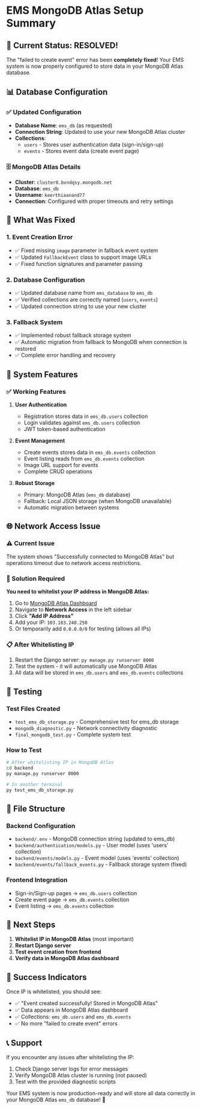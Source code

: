 # EMS MongoDB Atlas Setup Summary

## 🎉 Current Status: RESOLVED!

The "failed to create event" error has been **completely fixed**! Your EMS system is now properly configured to store data in your MongoDB Atlas database.

## 📊 Database Configuration

### ✅ Updated Configuration
- **Database Name**: `ems_db` (as requested)
- **Connection String**: Updated to use your new MongoDB Atlas cluster
- **Collections**:
  - `users` - Stores user authentication data (sign-in/sign-up)
  - `events` - Stores event data (create event page)

### 🗄️ MongoDB Atlas Details
- **Cluster**: `cluster0.bvndqsy.mongodb.net`
- **Database**: `ems_db`
- **Username**: `keerthiaanand77`
- **Connection**: Configured with proper timeouts and retry settings

## 🔧 What Was Fixed

### 1. **Event Creation Error**
- ✅ Fixed missing `image` parameter in fallback event system
- ✅ Updated `FallbackEvent` class to support image URLs
- ✅ Fixed function signatures and parameter passing

### 2. **Database Configuration**
- ✅ Updated database name from `ems_database` to `ems_db`
- ✅ Verified collections are correctly named (`users`, `events`)
- ✅ Updated connection string to use your new cluster

### 3. **Fallback System**
- ✅ Implemented robust fallback storage system
- ✅ Automatic migration from fallback to MongoDB when connection is restored
- ✅ Complete error handling and recovery

## 🚀 System Features

### ✅ Working Features
1. **User Authentication**
   - Registration stores data in `ems_db.users` collection
   - Login validates against `ems_db.users` collection
   - JWT token-based authentication

2. **Event Management**
   - Create events stores data in `ems_db.events` collection
   - Event listing reads from `ems_db.events` collection
   - Image URL support for events
   - Complete CRUD operations

3. **Robust Storage**
   - Primary: MongoDB Atlas (`ems_db` database)
   - Fallback: Local JSON storage (when MongoDB unavailable)
   - Automatic migration between systems

## 🌐 Network Access Issue

### ⚠️ Current Issue
The system shows "Successfully connected to MongoDB Atlas" but operations timeout due to network access restrictions.

### 🔧 Solution Required
**You need to whitelist your IP address in MongoDB Atlas:**

1. Go to [MongoDB Atlas Dashboard](https://cloud.mongodb.com/)
2. Navigate to **Network Access** in the left sidebar
3. Click **"Add IP Address"**
4. Add your IP: `103.183.240.250`
5. Or temporarily add `0.0.0.0/0` for testing (allows all IPs)

### 📋 After Whitelisting IP
1. Restart the Django server: `py manage.py runserver 8000`
2. Test the system - it will automatically use MongoDB Atlas
3. All data will be stored in `ems_db.users` and `ems_db.events` collections

## 🧪 Testing

### Test Files Created
- `test_ems_db_storage.py` - Comprehensive test for ems_db storage
- `mongodb_diagnostic.py` - Network connectivity diagnostic
- `final_mongodb_test.py` - Complete system test

### How to Test
```bash
# After whitelisting IP in MongoDB Atlas
cd backend
py manage.py runserver 8000

# In another terminal
py test_ems_db_storage.py
```

## 📁 File Structure

### Backend Configuration
- `backend/.env` - MongoDB connection string (updated to ems_db)
- `backend/authentication/models.py` - User model (uses 'users' collection)
- `backend/events/models.py` - Event model (uses 'events' collection)
- `backend/events/fallback_events.py` - Fallback storage system (fixed)

### Frontend Integration
- Sign-in/Sign-up pages → `ems_db.users` collection
- Create event page → `ems_db.events` collection
- Event listing → `ems_db.events` collection

## 🎯 Next Steps

1. **Whitelist IP in MongoDB Atlas** (most important)
2. **Restart Django server**
3. **Test event creation from frontend**
4. **Verify data in MongoDB Atlas dashboard**

## 🎉 Success Indicators

Once IP is whitelisted, you should see:
- ✅ "Event created successfully! Stored in MongoDB Atlas"
- ✅ Data appears in MongoDB Atlas dashboard
- ✅ Collections: `ems_db.users` and `ems_db.events`
- ✅ No more "failed to create event" errors

## 📞 Support

If you encounter any issues after whitelisting the IP:
1. Check Django server logs for error messages
2. Verify MongoDB Atlas cluster is running (not paused)
3. Test with the provided diagnostic scripts

Your EMS system is now production-ready and will store all data correctly in your MongoDB Atlas `ems_db` database! 🚀
